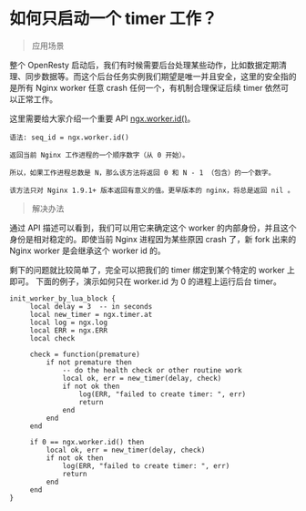 # 如何只启动一个 timer 工作？

> 应用场景

整个 OpenResty 启动后，我们有时候需要后台处理某些动作，比如数据定期清理、同步数据等。而这个后台任务实例我们期望是唯一并且安全，这里的安全指的是所有 Nginx worker 任意 crash 任何一个，有机制合理保证后续 timer 依然可以正常工作。

这里需要给大家介绍一个重要 API [ngx.worker.id()](https://github.com/iresty/nginx-lua-module-zh-wiki#ngxworkerid)。


    语法: seq_id = ngx.worker.id()

    返回当前 Nginx 工作进程的一个顺序数字（从 0 开始）。

    所以，如果工作进程总数是 N，那么该方法将返回 0 和 N - 1 （包含）的一个数字。

    该方法只对 Nginx 1.9.1+ 版本返回有意义的值。更早版本的 nginx，将总是返回 nil 。

> 解决办法

通过 API 描述可以看到，我们可以用它来确定这个 worker 的内部身份，并且这个身份是相对稳定的。即使当前 Nginx 进程因为某些原因 crash 了，新 fork 出来的 Nginx worker 是会继承这个 worker id 的。

剩下的问题就比较简单了，完全可以把我们的 timer 绑定到某个特定的 worker 上即可。
下面的例子，演示如何只在 worker.id 为 0 的进程上运行后台 timer。

```
init_worker_by_lua_block {
     local delay = 3  -- in seconds
     local new_timer = ngx.timer.at
     local log = ngx.log
     local ERR = ngx.ERR
     local check

     check = function(premature)
         if not premature then
             -- do the health check or other routine work
             local ok, err = new_timer(delay, check)
             if not ok then
                 log(ERR, "failed to create timer: ", err)
                 return
             end
         end
     end

     if 0 == ngx.worker.id() then
         local ok, err = new_timer(delay, check)
         if not ok then
             log(ERR, "failed to create timer: ", err)
             return
         end
     end
}
```

